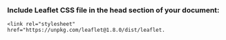### Include Leaflet CSS file in the head section of your document:

    <link rel="stylesheet" href="https://unpkg.com/leaflet@1.8.0/dist/leaflet.